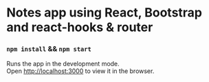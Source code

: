 # Notes app using React, Bootstrap and react-hooks & router

### `npm install` && `npm start`

Runs the app in the development mode.<br />
Open [http://localhost:3000](http://localhost:3000) to view it in the browser.
